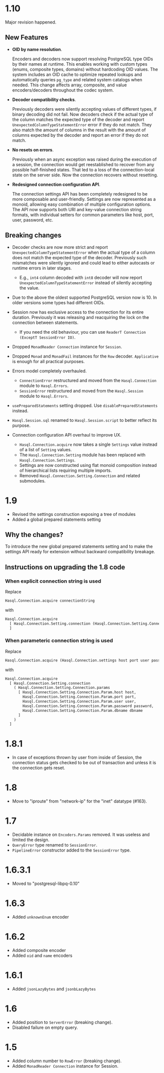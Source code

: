 # 1.10

Major revision happened.

## New Features

- **OID by name resolution**.

  Encoders and decoders now support resolving PostgreSQL type OIDs by their names at runtime. This enables working with custom types (enums, composite types, domains) without hardcoding OID values. The system includes an OID cache to optimize repeated lookups and automatically queries `pg_type` and related system catalogs when needed. This change affects array, composite, and value encoders/decoders throughout the codec system.

- **Decoder compatibility checks**.

  Previously decoders were silently accepting values of different types, if binary decoding did not fail. Now decoders check if the actual type of the column matches the expected type of the decoder and report `UnexpectedColumnTypeStatementError` error if they do not match. They also match the amount of columns in the result with the amount of columns expected by the decoder and report an error if they do not match.

- **No resets on errors**.

  Previously when an async exception was raised during the execution of a session, the connection would get reestablished to recover from any possible half-finished states. That led to a loss of the connection-local state on the server side. Now the connection recovers without resetting.

- **Redesigned connection configuration API**.

  The connection settings API has been completely redesigned to be more composable and user-friendly. Settings are now represented as a monoid, allowing easy combination of multiple configuration options. The API now supports both URI and key-value connection string formats, with individual setters for common parameters like host, port, user, password, etc.

## Breaking changes

- Decoder checks are now more strict and report `UnexpectedColumnTypeStatementError` when the actual type of a column does not match the expected type of the decoder. Previously such mismatches were silently ignored and could lead to either autocasts or runtime errors in later stages.
  - E.g., `int4` column decoded with `int8` decoder will now report `UnexpectedColumnTypeStatementError` instead of silently accepting the value.

- Due to the above the oldest supported PostgreSQL version now is 10. In older versions some types had different OIDs.

- Session now has exclusive access to the connection for its entire duration. Previously it was releasing and reacquiring the lock on the connection between statements.
  - If you need the old behaviour, you can use `ReaderT Connection (ExceptT SessionError IO)`.

- Dropped `MonadReader Connection` instance for `Session`.

- Dropped `Monad` and `MonadFail` instances for the `Row` decoder. `Applicative` is enough for all practical purposes.

- Errors model completely overhauled.
  - `ConnectionError` restructured and moved from the `Hasql.Connection` module to `Hasql.Errors`.
  - `SessionError` restructured and moved from the `Hasql.Session` module to `Hasql.Errors`.

- `usePreparedStatements` setting dropped. Use `disablePreparedStatements` instead.

- `Hasql.Session.sql` renamed to `Hasql.Session.script` to better reflect its purpose.

- Connection configuration API overhaul to improve UX.
  - `Hasql.Connection.acquire` now takes a single `Settings` value instead of a list of `Setting` values.
  - The `Hasql.Connection.Setting` module has been replaced with `Hasql.Connection.Settings`.
  - Settings are now constructed using flat monoid composition instead of hierarchical lists requiring multiple imports.
  - Removed `Hasql.Connection.Setting.Connection` and related submodules.

# 1.9

- Revised the settings construction exposing a tree of modules
- Added a global prepared statements setting

## Why the changes?

To introduce the new global prepared statements setting and to make the settings API ready for extension without backward compatibility breakage.

## Instructions on upgrading the 1.8 code

### When explicit connection string is used

Replace

```haskell
Hasql.Connection.acquire connectionString
```

with

```haskell
Hasql.Connection.acquire 
  [ Hasql.Connection.Setting.connection (Hasql.Connection.Setting.Connection.string connectionString)
  ]
```

### When parameteric connection string is used

Replace

```haskell
Hasql.Connection.acquire (Hasql.Connection.settings host port user password dbname)
```

with

```haskell
Hasql.Connection.acquire
  [ Hasql.Connection.Setting.connection
    ( Hasql.Connection.Setting.Connection.params
      [ Hasql.Connection.Setting.Connection.Param.host host,
        Hasql.Connection.Setting.Connection.Param.port port,
        Hasql.Connection.Setting.Connection.Param.user user,
        Hasql.Connection.Setting.Connection.Param.password password,
        Hasql.Connection.Setting.Connection.Param.dbname dbname
      ]
    )
  ]
```

# 1.8.1

- In case of exceptions thrown by user from inside of Session, the connection status gets checked to be out of transaction and unless it is the connection gets reset.

# 1.8

- Move to "iproute" from "network-ip" for the "inet" datatype (#163).

# 1.7

- Decidable instance on `Encoders.Params` removed. It was useless and limited the design.
- `QueryError` type renamed to `SessionError`.
- `PipelineError` constructor added to the `SessionError` type.

# 1.6.3.1

- Moved to "postgresql-libpq-0.10"

# 1.6.3

- Added `unknownEnum` encoder

# 1.6.2

- Added composite encoder
- Added `oid` and `name` encoders

# 1.6.1

- Added `jsonLazyBytes` and `jsonbLazyBytes`

# 1.6

- Added position to `ServerError` (breaking change).
- Disabled failure on empty query.

# 1.5

- Added column number to `RowError` (breaking change).
- Added `MonadReader Connection` instance for Session.
